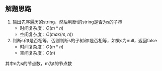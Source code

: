 ## 解题思路

1. 输出先序遍历的string，然后判断t的string是否为s的子串
   + 时间复杂度：$O(m*n)$
   + 空间复杂度：$O(max(m,n))$
2. 判断s和t是否相等，否则判断s的子树和t是否相等，如果s为null，返回false
   + 时间复杂度：$O(m*n)$
   + 空间复杂度：$O(n)$

其中n为s的节点数，m为t的节点数
